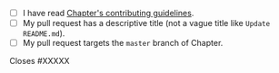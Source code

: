 <!-- Please follow the below checklist and put an `x` in each of the boxes to agree with the statement, like this: [x]. 
     It will ensure that our team takes your pull request seriously. -->

- [ ] I have read [Chapter's contributing guidelines](https://github.com/freeCodeCamp/chapter/blob/master/CONTRIBUTING.md).
- [ ] My pull request has a descriptive title (not a vague title like `Update README.md`).
- [ ] My pull request targets the `master` branch of Chapter.

<!-- If your pull request closes a GitHub issue, replace the XXXXX below with the issue number. For e.g. Closes #12. The issue #12 will automatically get closed when this PR gets merged. -->

Closes #XXXXX

<!-- Tell us in detail about the changes you made and how it will affect the platform. -->
